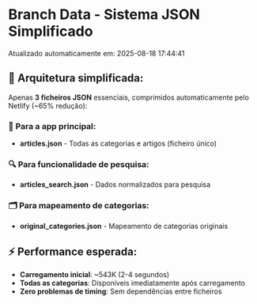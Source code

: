 # Branch Data - Sistema JSON Simplificado
Atualizado automaticamente em: 2025-08-18 17:44:41

## 🎯 Arquitetura simplificada:
Apenas **3 ficheiros JSON** essenciais, comprimidos automaticamente pelo Netlify (~65% redução):

### 📱 Para a app principal:
- **articles.json** - Todas as categorias e artigos (ficheiro único)

### 🔍 Para funcionalidade de pesquisa:
- **articles_search.json** - Dados normalizados para pesquisa

### 🗂️ Para mapeamento de categorias:
- **original_categories.json** - Mapeamento de categorias originais

## ⚡ Performance esperada:
- **Carregamento inicial**: ~543K (2-4 segundos)
- **Todas as categorias**: Disponíveis imediatamente após carregamento
- **Zero problemas de timing**: Sem dependências entre ficheiros
